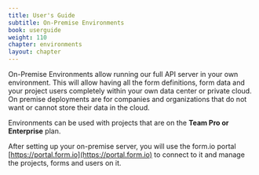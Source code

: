 ```yaml
---
title: User's Guide
subtitle: On-Premise Environments
book: userguide
weight: 110
chapter: environments
layout: chapter
---
```

On-Premise Environments allow running our full API server in your own environment. This will allow having all the form definitions, form data and your project users completely within your own data center or private cloud. On premise deployments are for companies and organizations that do not want or cannot store their data in the cloud.

Environments can be used with projects that are on the **Team Pro or Enterprise** plan.

After setting up your on-premise server, you will use the form.io portal [https://portal.form.io](https://portal.form.io) to connect to it and manage the projects, forms and users on it.
